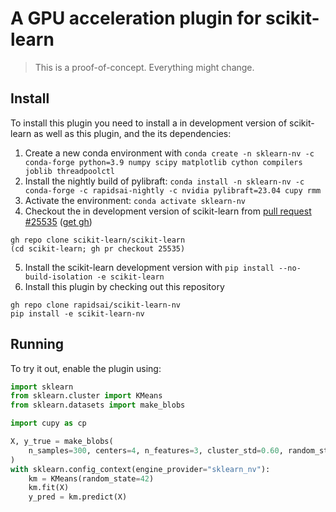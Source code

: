 # A GPU acceleration plugin for scikit-learn

> This is a proof-of-concept. Everything might change.


## Install

To install this plugin you need to install a in development version of scikit-learn as well
as this plugin, and the its dependencies:

1.  Create a new conda environment with `conda create -n sklearn-nv -c conda-forge python=3.9 numpy scipy matplotlib cython compilers joblib threadpoolctl`
2. Install the nightly build of pylibraft: `conda install -n sklearn-nv -c conda-forge -c rapidsai-nightly -c nvidia pylibraft=23.04 cupy rmm`
3. Activate the environment: `conda activate sklearn-nv`
4. Checkout the in development version of scikit-learn from [pull request #25535](https://github.com/scikit-learn/scikit-learn/pull/25535) ([get gh](https://cli.github.com/))
```
gh repo clone scikit-learn/scikit-learn
(cd scikit-learn; gh pr checkout 25535)
```
5. Install the scikit-learn development version with `pip install --no-build-isolation -e scikit-learn`
6. Install this plugin by checking out this repository
```
gh repo clone rapidsai/scikit-learn-nv
pip install -e scikit-learn-nv
```


## Running

To try it out, enable the plugin using:

```python
import sklearn
from sklearn.cluster import KMeans
from sklearn.datasets import make_blobs

import cupy as cp

X, y_true = make_blobs(
    n_samples=300, centers=4, n_features=3, cluster_std=0.60, random_state=10
)
with sklearn.config_context(engine_provider="sklearn_nv"):
    km = KMeans(random_state=42)
    km.fit(X)
    y_pred = km.predict(X)
```
